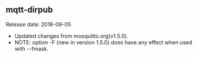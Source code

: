 ## mqtt-dirpub
Release date: 2018-09-05
* Updated changes from mosquitto.org(v1.5.0).
* NOTE: option -F (new in version 1.5.0) does have any effect when used with --fmask.

